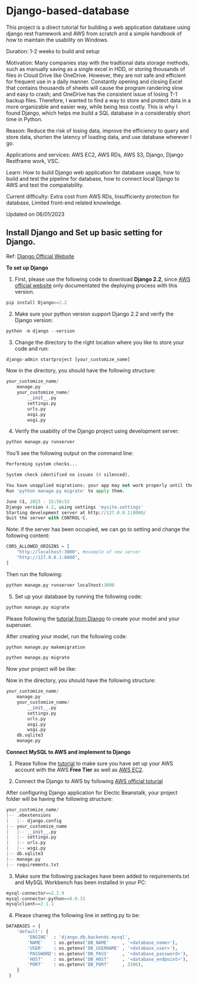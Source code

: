 # Django-based-database

This project is a direct tutorial for building a web application database using django rest framework and AWS from scratch and a simple handbook of how to maintain the usability on Windows. 

Duration: 1-2 weeks to build and setup

Motivation: Many companies stay with the tradtional data storage methods, such as manually saving as a single excel in HDD, or storing thousands of files in Cloud Drive like OneDrive. However, they are not safe and efficient for frequent use in a daily manner. Constantly opening and closing Excel that contains thousands of sheets will cause the program randering slow and easy to crash; and OneDrive has the consistent issue of losing T-1 backup files. Therefore, I wanted to find a way to store and protect data in a more organizable and easier way, while being less costly. This is why I found Django, which helps me build a SQL database in a considerably short time in Python. 

Reason: Reduce the risk of losing data, improve the efficiency to query and store data, shorten the latency of loading data, and use database wherever I go. 

Applications and services: AWS EC2, AWS RDs, AWS S3, Django, Django Restframe work, VSC.

Learn: How to build Django web application for database usage, how to build and test the pipeline for database, how to connect local Django to AWS and test the compatability. 

Current difficulty: Extra cost from AWS RDs, Insufficienty protection for database, Limited front-end related knowledge.  

Updated on 06/01/2023

## Install Django and Set up basic setting for Django. 

Ref: [Django Official Website](https://docs.djangoproject.com/en/4.2/intro/tutorial01/)

**To set up Django**

1. First, please use the following code to download **Django 2.2**, since [AWS official website](https://docs.aws.amazon.com/elasticbeanstalk/latest/dg/create-deploy-python-django.html) only documentated the deploying process with this version. 

```Python
pip install Django==2.2
```

2. Make sure your python version support Django 2.2 and verify the Django version: 

```Python
python -m django --version
```

3. Change the directory to the right location where you like to store your code and run:

```Python
django-admin startproject [your_customize_name]
```

Now in the directory, you should have the following structure: 

```Python
your_customize_name/
    manage.py
    your_customize_name/
        __init__.py
        settings.py
        urls.py
        asgi.py
        wsgi.py
```

4. Verify the usability of the Django project using development server: 

```Python
python manage.py runserver
```

You’ll see the following output on the command line:

```Python
Performing system checks...

System check identified no issues (0 silenced).

You have unapplied migrations; your app may not work properly until they are applied.
Run 'python manage.py migrate' to apply them.

June 01, 2023 - 15:50:53
Django version 4.2, using settings 'mysite.settings'
Starting development server at http://127.0.0.1:8000/
Quit the server with CONTROL-C.
```

Note: if the server has been occupied, we can go to setting and change the following content: 

```Python
CORS_ALLOWED_ORIGINS = [
    "http://localhost:3000", #example of new server
    "http://127.0.0.1:8000",
]
```

Then run the following: 

```Python
python manage.py runserver localhost:3000
```

5. Set up your database by running the following code: 


```Python
python manage.py migrate
```

Please following the [tutorial from Django](https://docs.djangoproject.com/en/4.2/intro/tutorial02/) to create your model and your superuser.

After creating your model, run the following code: 

```Python
python manage.py makemigration
```
```Python
python manage.py migrate
```

Now your project will be like: 

Now in the directory, you should have the following structure: 

```Python
your_customize_name/
    manage.py
    your_customize_name/
        __init__.py
        settings.py
        urls.py
        asgi.py
        wsgi.py
    db.sqlite3
    manage.py
```


**Connect MySQL to AWS and implement to Django**

1. Please follow the [tutorial](https://medium.com/@ryanzhou7/connecting-a-mysql-workbench-to-amazon-web-services-relational-database-service-36ae1f23d424) to make sure you have set up your AWS account with the AWS **Free Tier** as well as [AWS EC2](https://aws.amazon.com/ec2/). 

2. Connect the Django to AWS by following [AWS official toturial](https://docs.aws.amazon.com/elasticbeanstalk/latest/dg/create-deploy-python-django.htmlc)

After configuring Django application for Electic Beanstalk, your project folder will be having the following structure: 

```Python
your_customize_name/
|-- .ebextensions
|   |-- django.config
|-- your_customize_name
|   |-- __init__.py
|   |-- settings.py
|   |-- urls.py
|   |-- wsgi.py
|-- db.sqlite3
|-- manage.py
|-- requirements.txt
```

3. Make sure the following packages have been added to requirements.txt and MySQL Workbench has been installed in your PC:

```Python
mysql-connector==2.2.9
mysql-connector-python==8.0.31
mysqlclient==2.1.1
```

4. Please chaneg the following line in setting.py to be: 

```Python
DATABASES = { 
    'default': {
        'ENGINE'  : 'django.db.backends.mysql', 
        'NAME'    : os.getenv('DB_NAME'     , '<database_name>'),
        'USER'    : os.getenv('DB_USERNAME' , '<database_user>'),
        'PASSWORD': os.getenv('DB_PASS'     , '<database_password>'),
        'HOST'    : os.getenv('DB_HOST'     , '<database_endpoint>'),
        'PORT'    : os.getenv('DB_PORT'     , 3306),
    }
 }
 ```